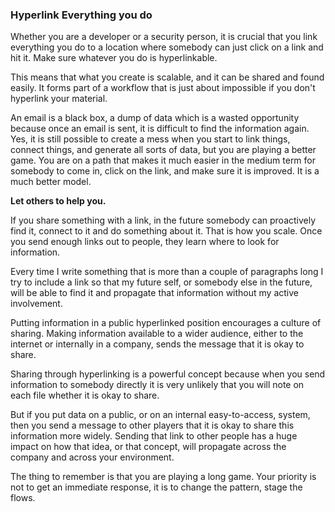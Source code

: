 ### Hyperlink Everything you do

Whether you are a developer or a security person, it is crucial that you link everything you do to a location where somebody can just click on a link and hit it. Make sure whatever you do is hyperlinkable.

This means that what you create is scalable, and it can be shared and found easily. It forms part of a workflow that is just about impossible if you don't hyperlink your material.

An email is a black box, a dump of data which is a wasted opportunity because once an email is sent, it is difficult to find the information again. Yes, it is still possible to create a mess when you start to link things, connect things, and generate all sorts of data, but you are playing a better game. You are on a path that makes it much easier in the medium term for somebody to come in, click on the link, and make sure it is improved. It is a much better model.

**Let others to help you.**

If you share something with a link, in the future somebody can proactively find it, connect to it and do something about it. That is how you scale. Once you send enough links out to people, they learn where to look for information.

Every time I write something that is more than a couple of paragraphs long I try to include a link so that my future self, or somebody else in the future, will be able to find it and propagate that information without my active involvement.

Putting information in a public hyperlinked position encourages a culture of sharing.  Making information available to a wider audience, either to the internet or internally in a company, sends the message that it is okay to share.

Sharing through hyperlinking is a powerful concept because when you send information to somebody directly it is very unlikely that you will note on each file whether it is okay to share.

But if you put data on a public, or on an internal easy-to-access, system, then you send a message to other players that it is okay to share this information more widely. Sending that link to other people has a huge impact on how that idea, or that concept, will propagate across the company and across your environment.

The thing to remember is that you are playing a long game. Your priority is not to get an immediate response, it is to change the pattern, stage the flows.
